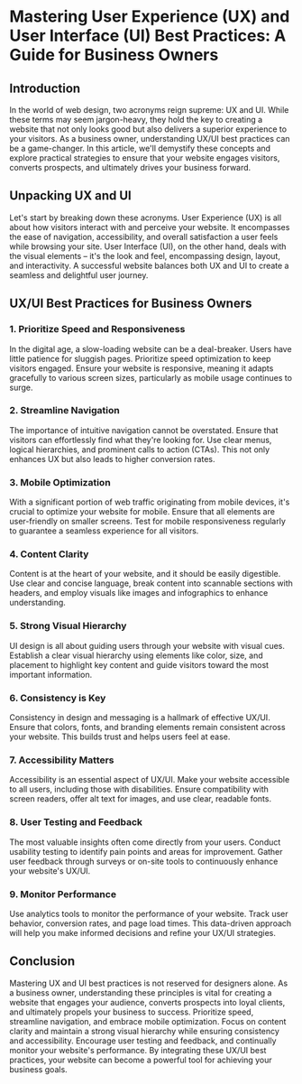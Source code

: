 ---
---

# Mastering User Experience (UX) and User Interface (UI) Best Practices: A Guide for Business Owners

## Introduction

In the world of web design, two acronyms reign supreme: UX and UI. While these terms may seem jargon-heavy, they hold the key to creating a website that not only looks good but also delivers a superior experience to your visitors. As a business owner, understanding UX/UI best practices can be a game-changer. In this article, we'll demystify these concepts and explore practical strategies to ensure that your website engages visitors, converts prospects, and ultimately drives your business forward.

## Unpacking UX and UI

Let's start by breaking down these acronyms. User Experience (UX) is all about how visitors interact with and perceive your website. It encompasses the ease of navigation, accessibility, and overall satisfaction a user feels while browsing your site. User Interface (UI), on the other hand, deals with the visual elements – it's the look and feel, encompassing design, layout, and interactivity. A successful website balances both UX and UI to create a seamless and delightful user journey.

## UX/UI Best Practices for Business Owners

### 1. Prioritize Speed and Responsiveness

In the digital age, a slow-loading website can be a deal-breaker. Users have little patience for sluggish pages. Prioritize speed optimization to keep visitors engaged. Ensure your website is responsive, meaning it adapts gracefully to various screen sizes, particularly as mobile usage continues to surge.

### 2. Streamline Navigation

The importance of intuitive navigation cannot be overstated. Ensure that visitors can effortlessly find what they're looking for. Use clear menus, logical hierarchies, and prominent calls to action (CTAs). This not only enhances UX but also leads to higher conversion rates.

### 3. Mobile Optimization

With a significant portion of web traffic originating from mobile devices, it's crucial to optimize your website for mobile. Ensure that all elements are user-friendly on smaller screens. Test for mobile responsiveness regularly to guarantee a seamless experience for all visitors.

### 4. Content Clarity

Content is at the heart of your website, and it should be easily digestible. Use clear and concise language, break content into scannable sections with headers, and employ visuals like images and infographics to enhance understanding.

### 5. Strong Visual Hierarchy

UI design is all about guiding users through your website with visual cues. Establish a clear visual hierarchy using elements like color, size, and placement to highlight key content and guide visitors toward the most important information.

### 6. Consistency is Key

Consistency in design and messaging is a hallmark of effective UX/UI. Ensure that colors, fonts, and branding elements remain consistent across your website. This builds trust and helps users feel at ease.

### 7. Accessibility Matters

Accessibility is an essential aspect of UX/UI. Make your website accessible to all users, including those with disabilities. Ensure compatibility with screen readers, offer alt text for images, and use clear, readable fonts.

### 8. User Testing and Feedback

The most valuable insights often come directly from your users. Conduct usability testing to identify pain points and areas for improvement. Gather user feedback through surveys or on-site tools to continuously enhance your website's UX/UI.

### 9. Monitor Performance

Use analytics tools to monitor the performance of your website. Track user behavior, conversion rates, and page load times. This data-driven approach will help you make informed decisions and refine your UX/UI strategies.

## Conclusion

Mastering UX and UI best practices is not reserved for designers alone. As a business owner, understanding these principles is vital for creating a website that engages your audience, converts prospects into loyal clients, and ultimately propels your business to success. Prioritize speed, streamline navigation, and embrace mobile optimization. Focus on content clarity and maintain a strong visual hierarchy while ensuring consistency and accessibility. Encourage user testing and feedback, and continually monitor your website's performance. By integrating these UX/UI best practices, your website can become a powerful tool for achieving your business goals.
